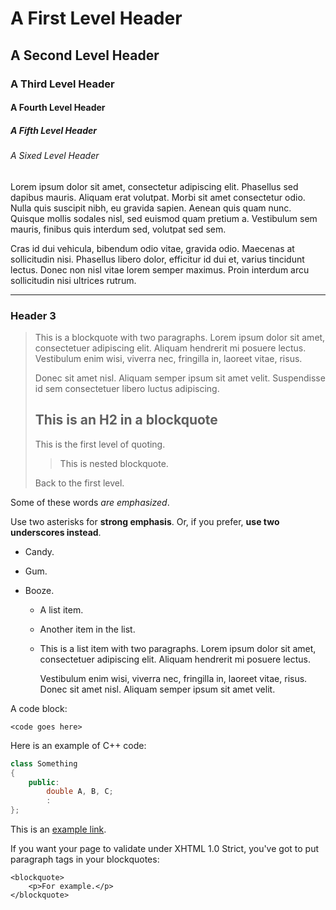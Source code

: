 A First Level Header
====================

A Second Level Header
---------------------

### A Third Level Header

#### A Fourth Level Header

##### A Fifth Level Header

###### A Sixed Level Header

Lorem ipsum dolor sit amet, consectetur adipiscing elit. Phasellus sed dapibus mauris. Aliquam erat volutpat. 
Morbi sit amet consectetur odio. Nulla quis suscipit nibh, eu gravida sapien. Aenean quis quam nunc.
Quisque mollis sodales nisl, sed euismod quam pretium a. Vestibulum sem mauris, finibus quis interdum sed, volutpat sed sem.

Cras id dui vehicula, bibendum odio vitae, gravida odio. Maecenas at sollicitudin nisi. Phasellus libero dolor, 
efficitur id dui et, varius tincidunt lectus. Donec non nisl vitae lorem semper maximus. Proin interdum arcu sollicitudin nisi ultrices rutrum. 

------------------------------------------------------------------------

### Header 3

> This is a blockquote with two paragraphs. Lorem ipsum dolor sit amet,
> consectetuer adipiscing elit. Aliquam hendrerit mi posuere lectus.
> Vestibulum enim wisi, viverra nec, fringilla in, laoreet vitae, risus.
>
> Donec sit amet nisl. Aliquam semper ipsum sit amet velit. Suspendisse
> id sem consectetuer libero luctus adipiscing.
>
> This is an H2 in a blockquote
> -----------------------------
>
> This is the first level of quoting.
>
> > This is nested blockquote.
>
> Back to the first level.

Some of these words *are emphasized*.

Use two asterisks for **strong emphasis**. Or, if you prefer, **use two
underscores instead**.

+ Candy.

+ Gum.

+ Booze.

    -   A list item.

    -   Another item in the list.

    -   This is a list item with two paragraphs. Lorem ipsum dolor sit amet,
        consectetuer adipiscing elit. Aliquam hendrerit mi posuere lectus.

        Vestibulum enim wisi, viverra nec, fringilla in, laoreet vitae,
        risus. Donec sit amet nisl. Aliquam semper ipsum sit amet velit.

A code block:

    <code goes here>

Here is an example of C++ code:

``` cpp 
class Something
{
	public:
		double A, B, C;
		:
};
```

This is an [example link](http://example.com/).

If you want your page to validate under XHTML 1.0 Strict, you\'ve got to
put paragraph tags in your blockquotes:

    <blockquote>
        <p>For example.</p>
    </blockquote>
